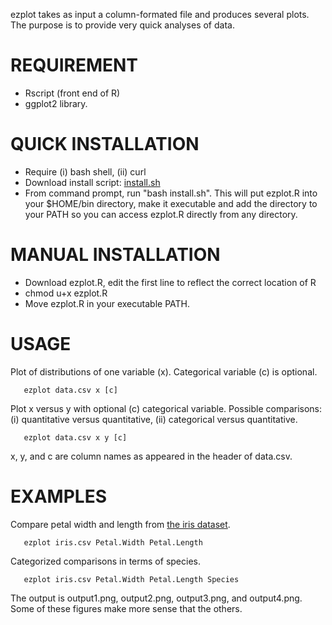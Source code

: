 ezplot takes as input a column-formated file and produces several plots. The purpose is to provide very quick analyses of data.

REQUIREMENT
===========

- Rscript (front end of R)
- ggplot2 library.

QUICK INSTALLATION
==================

- Require (i) bash shell, (ii) curl
- Download install script: [install.sh](install.sh)
- From command prompt, run "bash install.sh".  This will put ezplot.R into your $HOME/bin directory, make it executable and add the directory to your PATH so you can access ezplot.R directly from any directory.

MANUAL INSTALLATION
===================

- Download ezplot.R, edit the first line to reflect the correct location of R
- chmod u+x ezplot.R
- Move ezplot.R in your executable PATH.

USAGE
=====

Plot of distributions of one variable (x).   Categorical variable (c) is optional.
```
   ezplot data.csv x [c]
```

Plot x versus y with optional (c) categorical variable.   Possible comparisons: (i) quantitative versus quantitative, (ii) categorical versus quantitative.

```
   ezplot data.csv x y [c]
```

x, y, and c are column names as appeared in the header of data.csv.

EXAMPLES
========

Compare petal width and length from [the iris dataset](http://en.wikipedia.org/wiki/Iris_flower_data_set).
```
   ezplot iris.csv Petal.Width Petal.Length
```

Categorized comparisons in terms of species.
```
   ezplot iris.csv Petal.Width Petal.Length Species
```

The output is output1.png, output2.png, output3.png, and output4.png.  Some of these figures make more sense that the others.

